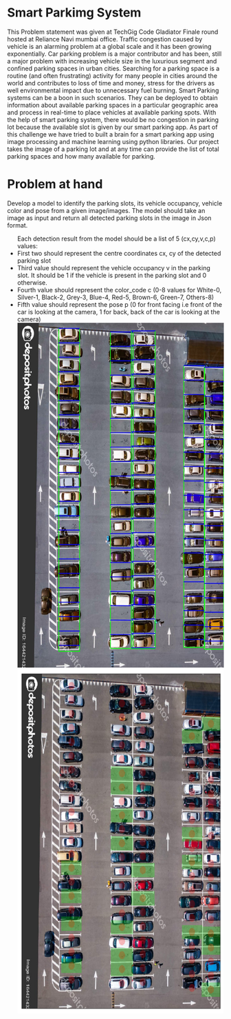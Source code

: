 <h1>Smart Parkimg System</h1>
This Problem statement was given at TechGig Code Gladiator Finale round hosted at Reliance Navi mumbai office.
Traffic congestion caused by vehicle is an alarming problem at a global scale and it has been growing exponentially. Car parking problem is a major contributor and has been, still a major problem with increasing vehicle size in the luxurious segment and confined parking spaces in urban cities. Searching for a parking space is a routine (and often frustrating) activity for many people in cities around the world and contributes to loss of time and money, stress for the drivers as well environmental impact due to unnecessary fuel burning. 
Smart Parking systems can be a boon in such scenarios. They can be deployed to obtain information about available parking spaces in a particular geographic area and process in real-time to place vehicles at available parking spots. With the help of smart parking system, there would be no congestion in parking lot because the available slot is given by our smart parking app.
As part of this challenge we have tried to built a brain for a smart parking app using image processing and machine learning using python libraries. Our project takes the image of a parking lot and at any time can provide the list of total parking spaces and how many available for parking.

<h1>Problem at hand</h1>
Develop a model to identify the parking slots, its vehicle occupancy, vehicle color and pose from a given image/images.
The model should take an image as input and return all detected parking slots in the image in Json format.
<ul>Each detection result from the model should be a list of 5 (cx,cy,v,c,p) values:
<li>First two should represent the centre coordinates cx, cy of the detected parking slot
<li>Third value should represent the vehicle occupancy v in the parking slot. It should be 1 if the vehicle is present in the parking slot and 0 otherwise.
<li>Fourth value should represent the color_code c (0-8 values for White-0, Silver-1, Black-2, Grey-3, Blue-4, Red-5, Brown-6, Green-7, Others-8)
<li>Fifth value should represent the pose p (0 for front facing i.e front of the car is looking at the camera, 1 for back, back of the car is looking at the camera)
</br>
<img src="https://github.com/Shobhit70/SmartParkingSystem/blob/master/test.jpg" width="800", height="800">
</br>
<img src="https://github.com/Shobhit70/SmartParkingSystem/blob/master/result.png" width="800", height="800">


